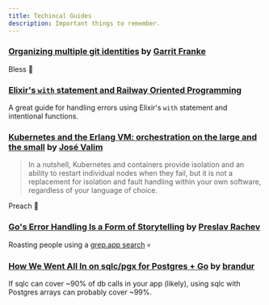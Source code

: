 ```yaml
---
title: Techincal Guides
description: Important things to remember.
---
```

### [Organizing multiple git identities](https://garrit.xyz/posts/2023-10-13-organizing-multiple-git-identities) by [Garrit Franke](https://garrit.xyz/)
Bless 🙏

### [Elixir's `with` statement and Railway Oriented Programming](https://cbailey.co.uk/posts/elixirs_with_statement_and_railway_oriented_programming)
A great guide for handling errors using Elixir's `with` statement and intentional functions.

### [Kubernetes and the Erlang VM: orchestration on the large and the small](https://dashbit.co/blog/kubernetes-and-the-erlang-vm-orchestration-on-the-large-and-the-small) by [José Valim](https://github.com/josevalim)
> In a nutshell, Kubernetes and containers provide isolation and an ability to restart individual nodes when they fail, but it is not a replacement for isolation and fault handling within your own software, regardless of your language of choice.

Preach 😤

### [Go's Error Handling Is a Form of Storytelling](https://preslav.me/2023/04/14/golang-error-handling-is-a-form-of-storytelling/) by [Preslav Rachev](https://preslav.me/)
Roasting people using a [grep.app search](https://grep.app/search?q=return.%2Afmt.Errorf%5C%28%22error.%2Aerr%5C%29&regexp=true&filter%5Blang%5D%5B0%5D=Go) 💀

### [How We Went All In on sqlc/pgx for Postgres + Go](https://brandur.org/sqlc) by [brandur](https://brandur.org/)
If sqlc can cover ~90% of db calls in your app (likely), using sqlc with Postgres arrays can probably cover ~99%.
